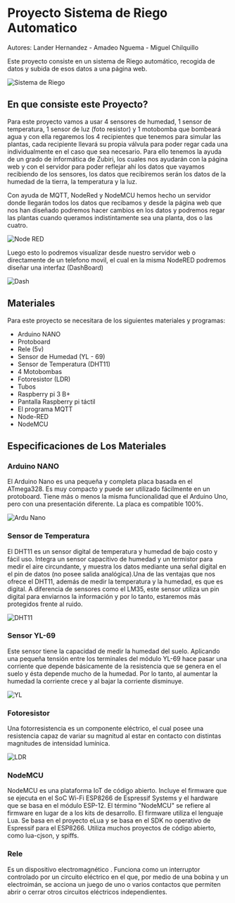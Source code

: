 # Proyecto Sistema de Riego Automatico
Autores: Lander Hernandez - Amadeo Nguema - Miguel Chilquillo


Este proyecto consiste en un sistema de Riego automático, recogida de datos y subida de esos datos a una página web.

![Sistema de Riego](https://www.hwlibre.com/wp-content/uploads/2019/08/montaje-sistema-riego-automatico-arduino.png)

## En que consiste este Proyecto?

Para este proyecto vamos a usar 4 sensores de humedad, 1 sensor de temperatura, 1 sensor de luz (foto resistor) y 1 motobomba que bombeará agua y con ella regaremos los 4 recipientes que tenemos para simular las plantas, cada recipiente llevará su propia válvula para poder regar cada una individualmente en el caso que sea necesario.  Para ello tenemos la ayuda de un grado de informática de Zubiri, los cuales nos ayudarán con la página web y con el servidor para poder reflejar ahí los datos que vayamos recibiendo de los sensores, los datos que recibiremos serán los datos de la humedad de la tierra, la temperatura y la luz.

Con ayuda de MQTT, NodeRed y NodeMCU hemos hecho un servidor donde llegarán todos los datos que recibamos y desde la página web que nos han diseñado podremos hacer cambios en los datos y podremos regar las plantas cuando queramos indistintamente sea una planta, dos o las cuatro. 

![Node RED](https://2.bp.blogspot.com/-y_MFrFV9gk0/WCUUJZAuG2I/AAAAAAAAC28/Z2C--Gr4iyYXqMU1mhvZsT1nhJ3OyayoQCLcB/s1600/nodes.JPG)

Luego esto lo podremos visualizar desde nuestro servidor web o directamente de un telefono movil, el cual en la misma NodeRED podremos diseñar una interfaz (DashBoard)

![Dash](https://themicrofcontrol.files.wordpress.com/2017/08/deepinscreenshot_select-area_20170813015351.png?w=1350)

 ## Materiales
 
  Para este proyecto se necesitara de los siguientes materiales y programas:
 
 - Arduino NANO
 - Protoboard
 - Rele (5v)
 - Sensor de Humedad (YL - 69)
 - Sensor de Temperatura (DHT11)
 - 4 Motobombas
 - Fotoresistor (LDR)
 - Tubos
 - Raspberry pi 3 B+ 
 - Pantalla Raspberry pi táctil
 - El programa MQTT
 - Node-RED
 - NodeMCU
 
 ## Especificaciones de Los Materiales
 
### Arduino NANO

El Arduino Nano es una pequeña y completa placa basada en el ATmega328. Es muy compacto y puede ser utilizado fácilmente en un protoboard. Tiene más o menos la misma funcionalidad que el Arduino Uno, pero con una presentación diferente. La placa es compatible 100%.

![Ardu Nano](https://encrypted-tbn0.gstatic.com/images?q=tbn:ANd9GcRrVMlVs2jiMYDlWJXXc8zDGTxShlFnzQg-cg&usqp=CAU)

### Sensor de Temperatura

El DHT11 es un sensor digital de temperatura y humedad de bajo costo y fácil uso. Integra un sensor capacitivo de humedad y un termistor para medir el aire circundante, y muestra los datos mediante una señal digital en el pin de datos (no posee salida analógica).Una de las ventajas que nos ofrece el DHT11, además de medir la temperatura y la humedad, es que es digital. A diferencia de sensores como el LM35, este sensor utiliza un pin digital para enviarnos la información y por lo tanto, estaremos más protegidos frente al ruido.

![DHT11](https://www.dhresource.com/0x0/f2/albu/g5/M01/31/E4/rBVaI1nMZ0OABUG9AATvkHWc5ZY128.jpg)

### Sensor YL-69

Este sensor tiene la capacidad de medir la humedad del suelo. Aplicando una pequeña tensión entre los terminales del módulo YL-69 hace pasar una corriente que depende básicamente de la resistencia que se genera en el suelo y ésta depende mucho de la humedad. Por lo tanto, al aumentar la humedad la corriente crece y al bajar la corriente disminuye.

![YL](https://maxelectronica.cl/2713/sensor-de-humedad-de-suelo-modelo-yl-38-y-sonda-yl-69.jpg) 

### Fotoresistor

Una fotorresistencia es un componente eléctrico, el cual posee una resistencia capaz de variar su magnitud al estar en contacto con distintas magnitudes de intensidad lumínica.

![LDR](https://cdn.shopify.com/s/files/1/0557/2945/products/LDR_x700.jpg?v=1543599244)

### NodeMCU
 
NodeMCU es una plataforma IoT de código abierto. Incluye el firmware que se ejecuta en el SoC Wi-Fi ESP8266 de Espressif Systems y el hardware que se basa en el módulo ESP-12. El término "NodeMCU" se refiere al firmware en lugar de a los kits de desarrollo. El firmware utiliza el lenguaje Lua. Se basa en el proyecto eLua y se basa en el SDK no operativo de Espressif para el ESP8266. Utiliza muchos proyectos de código abierto, como lua-cjson, y spiffs.

### Rele

Es un dispositivo electromagnético . Funciona como un interruptor controlado por un circuito eléctrico en el que, por medio de una bobina y un electroimán, se acciona un juego de uno o varios contactos que permiten abrir o cerrar otros circuitos eléctricos independientes.





































